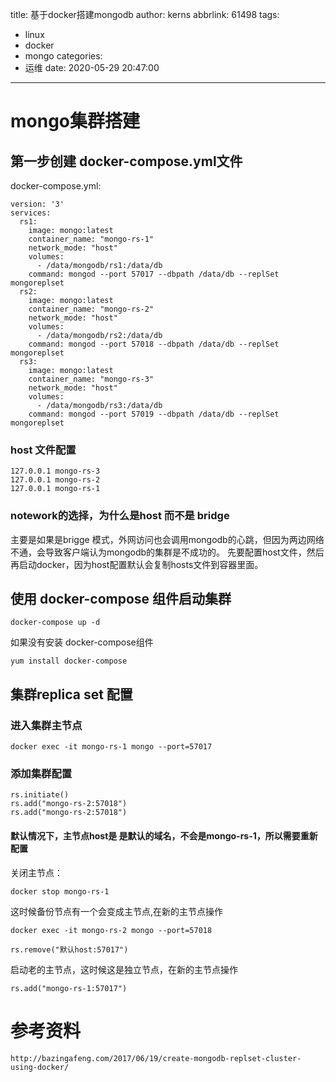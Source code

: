 title: 基于docker搭建mongodb
author: kerns
abbrlink: 61498
tags:
  - linux
  - docker
  - mongo
categories:
  - 运维
date: 2020-05-29 20:47:00
---
# mongo集群搭建

## 第一步创建 docker-compose.yml文件

docker-compose.yml: 
```
version: '3'
services:
  rs1:
    image: mongo:latest
    container_name: "mongo-rs-1"
    network_mode: "host"
    volumes:
      - /data/mongodb/rs1:/data/db
    command: mongod --port 57017 --dbpath /data/db --replSet mongoreplset
  rs2:
    image: mongo:latest
    container_name: "mongo-rs-2"
    network_mode: "host"
    volumes:
      - /data/mongodb/rs2:/data/db
    command: mongod --port 57018 --dbpath /data/db --replSet mongoreplset
  rs3:
    image: mongo:latest
    container_name: "mongo-rs-3"
    network_mode: "host"
    volumes:
      - /data/mongodb/rs3:/data/db
    command: mongod --port 57019 --dbpath /data/db --replSet mongoreplset

```

### host 文件配置

```
127.0.0.1 mongo-rs-3
127.0.0.1 mongo-rs-2
127.0.0.1 mongo-rs-1
```

### notework的选择，为什么是host 而不是 bridge

主要是如果是brigge 模式，外网访问也会调用mongodb的心跳，但因为两边网络不通，会导致客户端认为mongodb的集群是不成功的。
先要配置host文件，然后再启动docker，因为host配置默认会复制hosts文件到容器里面。

## 使用 docker-compose 组件启动集群

```
docker-compose up -d
```

如果没有安装 docker-compose组件

```
yum install docker-compose
```

## 集群replica set 配置

### 进入集群主节点

```
docker exec -it mongo-rs-1 mongo --port=57017
```


### 添加集群配置

```
rs.initiate()
rs.add("mongo-rs-2:57018")
rs.add("mongo-rs-2:57018")
```

#### 默认情况下，主节点host是 是默认的域名，不会是mongo-rs-1，所以需要重新配置

关闭主节点：

```
docker stop mongo-rs-1
```

这时候备份节点有一个会变成主节点,在新的主节点操作

```
docker exec -it mongo-rs-2 mongo --port=57018

rs.remove("默认host:57017")

```

启动老的主节点，这时候这是独立节点，在新的主节点操作

```
rs.add("mongo-rs-1:57017")
```



# 参考资料

```
http://bazingafeng.com/2017/06/19/create-mongodb-replset-cluster-using-docker/
```